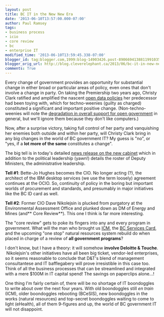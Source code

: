 ```yaml
---
layout: post
title: BC IT in the New New Era
date: '2013-06-10T13:57:00.000-07:00'
author: Paul Ramsey
tags:
- business process
- icio
- core review
- bc
- enterprise IT
modified_time: '2013-06-10T13:59:45.338-07:00'
blogger_id: tag:blogger.com,1999:blog-14903426.post-8906694138811991035
blogger_orig_url: http://blog.cleverelephant.ca/2013/06/bc-it-in-new-new-era.html
comments: True
---
```


Every change of government provides an opportunity for substantial change in either broad or particular areas of policy, even ones that don't involve a change in party. On taking the Premiership two years ago, Christy Clark ratified and amplified the nascent [open data policies](http://www.data.gov.bc.ca/) her predecessor had been toying with, which for techno-weenies (guilty as charged) constituted a significant and important positive change. (Non-techno-weenies will note the [degradation in overall support for open government](http://www.oipc.bc.ca/investigation-reports/1510) in general, but we'll ignore them because they don't like computers.)

Now, after a surprise victory, taking full control of her party and vanquishing her enemies both outside and within her party, will Christy Clark bring in any big changes in the world of BC government IT? My guess is "no", or "yes, if a **lot more of the same** constitutes a change".

The big tell is in today's detailed [news release on the new cabinet](http://www.newsroom.gov.bc.ca/2013/06/new-executive-council-sworn-in.html) which in addition to the political leadership (yawn!) details the roster of Deputy Ministers, the administrative leadership.

**Tell #1**: Bette-Jo Hughes becomes the CIO. No longer acting (?), the architect of the IBM desktop services (we use the term loosely) agreement continues at the OCIO. So, continuity of policy in the boring but important worlds of procurement and standards, and presumably in major initiatives like the BC ID card as well.

**Tell #2**: Former CIO Dave Nikolejsin is plucked from purgatory at the Environmental Assessment Office and plunked down as DM of&nbsp;Energy and Mines (and** Core Review**). This one I think is far more interesting.

The "core review" gets to poke its fingers into any and every program in government. What will the man who brought us [ICM](http://blog.cleverelephant.ca/2012/06/more-icm.html), the [BC Services Card](http://www2.gov.bc.ca/gov/topic.page?id=98CEBFB7201143378046AC4AE5F0B9DE), and the upcoming "one stop" natural resources system rebuild do when placed in charge of a review of **all government programs**?

I don't know, but I have a theory: it will somehow **involve Deloitte &amp; Touche**. &nbsp;Nikolejsin's other initiatives have all been big ticket, vendor-led enterprises, so it seems reasonable to conclude that D&amp;T's blend of management consultantese and IT bafflegabery will prove irresistible in this case too. Think of all the business processes that can be streamlined and integrated with a mere $100M in IT capital spend! The savings on paperclips alone...!

One thing I'm fairly certain of, there will be no shortage of IT boondoggles to write about over the next four years. With old boondoggles still *en train* (ICM), older boondoggles rebooting (BCeSIS), new boondoggles in the works (natural resources) and top-secret boondoggles waiting to come to light (eHealth), all of them 9-figures and up, the world of BC government IT will not disappoint.



